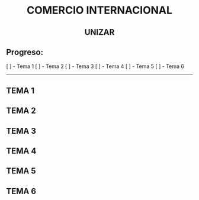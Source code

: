 <div align="center"><h1>COMERCIO INTERNACIONAL</h1></div>
<div align="center"><h2>UNIZAR</h2></div>

## Progreso:

[ ] - Tema 1
[ ] - Tema 2
[ ] - Tema 3
[ ] - Tema 4
[ ] - Tema 5
[ ] - Tema 6

---


## TEMA 1


## TEMA 2


## TEMA 3


## TEMA 4


## TEMA 5


## TEMA 6
